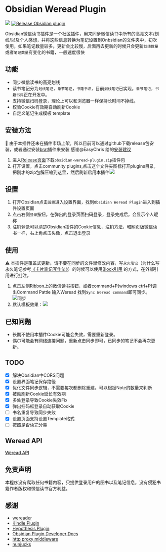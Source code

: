 # Obsidian Weread Plugin

[![](https://github.com/zhaohongxuan/obsidian-weread-plugin/actions/workflows/CI.yml/badge.svg)](https://github.com/zhaohongxuan/obsidian-weread-plugin/actions/workflows/CI.yml)
[![Release Obsidian plugin](https://github.com/zhaohongxuan/obsidian-weread-plugin/actions/workflows/release.yml/badge.svg)](https://github.com/zhaohongxuan/obsidian-weread-plugin/actions/workflows/release.yml)

Obsidian微信读书插件是一个社区插件，用来同步微信读书中所有的高亮文本/划线/以及个人感想，并将这些信息转换为笔记设置到Onbsidian的文件夹中，初次使用，如果笔记数量较多，更新会比较慢，后面再去更新的时候只会更新`划线数量`或者`笔记数量`有变化的书籍，一般速度很快

## 功能
- 同步微信读书的高亮划线
- 读书笔记分为`划线笔记`，`章节笔记`，`书籍书评`，目前`划线笔记`已实现，`章节笔记`，`书籍书评`正在开发中。
- 支持微信扫码登录，理论上可以和浏览器一样保持长时间不掉线。
- 校验Cookie有效期自动刷新Cookie
- 自定义笔记生成模板 template

## 安装方法
📢 由于本插件还未在插件市场上架，所以目前可以通过github下载release包安装，或者通过安装[brat](https://github.com/TfTHacker/obsidian42-brat)插件来安装 感谢@EasyChris 给的[安装建议](https://github.com/zhaohongxuan/obsidian-weread-plugin/issues/21#issue-1239460439) 


1. 进入[Release页面](https://github.com/zhaohongxuan/obsidian-weread-plugin/releases)下载`obsidian-weread-plugin.zip`插件包
2. 打开设置，点击community plugins,点击这个文件夹图标打开plugins目录，把刚才的zip包解压缩到这里，然后刷新启用本插件![](https://cdn.jsdelivr.net/gh/zhaohongxuan/picgo@master/20220518124443.png)
## 设置
1. 打开Obsidian点击`设置`进入设置界面，找到`Obsidian Weread Plugin`进入到插件设置页面
2. 点击右侧`登录`按钮，在弹出的登录页面扫码登录，登录完成后，会显示个人昵称
3. 注销登录可以清楚Obsidian插件的Cookie信息，注销方法，和网页版微信读书一样，右上角点击头像，点击退出登录


## 使用
⚠️ 本插件是覆盖式更新，请不要在同步的文件里修改内容，写`永久笔记`（为什么写永久笔记参考[《卡片笔记写作法》](https://book.douban.com/subject/35503571/)）的时候可以使用[Block引用](https://help.obsidian.md/How+to/Link+to+blocks) 的方式，在外部引用进行批注。


1. 点击左侧Ribbon上的微信读书按钮，或者command+P(windows ctrl+P)调出Command Pattle 输入Weread 找到`Sync Weread command`即可同步。
![同步](https://cdn.jsdelivr.net/gh/zhaohongxuan/picgo@master/20220518124603.png)
2. 默认模板效果：![](https://cdn.jsdelivr.net/gh/zhaohongxuan/picgo@master/20220518190147.png)

## 已知问题
- 长期不使用本插件Cookie可能会失效，需要重新登录。
- 偶尔可能会有网络连接问题，重新点击同步即可，已同步的笔记不会再次更新。

## TODO
- [x] 解决Obsidian中CORS问题
- [x] 设置界面笔记保存路径
- [x] 优化文件同步逻辑，不需要每次都删除重建，可以根据Note的数量来判断
- [x] 被动刷新Cookie延长有效期
- [x] 多处登录导致Cookie失效Fix
- [x] 弹出扫码框登录自动获取Cookie
- [ ] 书名重复导致同步失败
- [x] 设置页面支持设置Template格式
- [ ] 按照是否读完分类

## Weread API
[Weread API](./docs/weread-api.md)

## 免责声明
本程序没有爬取任何书籍内容，只提供登录用户的图书以及笔记信息，没有侵犯书籍作者版权和微信读书官方利益。
## 感谢
- [wereader](https://github.com/arry-lee/wereader)
- [Kindle Plugin](https://github.com/hadynz/obsidian-kindle-plugin)
- [Hypothesis Plugin](https://github.com/weichenw/obsidian-hypothesis-plugin)
- [Obsidian Plugin Developer Docs](https://marcus.se.net/obsidian-plugin-docs/)
- [http proxy middleware](https://github.com/chimurai/http-proxy-middleware)
- [nunjucks](https://github.com/mozilla/nunjucks)
